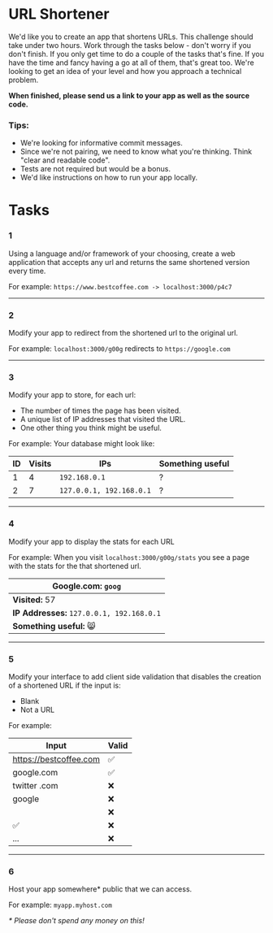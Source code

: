 
# URL Shortener
We'd like you to create an app that shortens URLs. This challenge should take under two hours.
Work through the tasks below - don't worry if you don't finish. If you only get time to do a couple of the tasks that's fine. If you have the time and fancy having a go at all of them, that's great too. We're looking to get an idea of your level and how you approach a technical problem.

**When finished, please send us a link to your app as well as the source code.**

### Tips:

- We're looking for informative commit messages.
- Since we're not pairing, we need to know what you're thinking. Think "clear and readable code".
- Tests are not required but would be a bonus.
- We'd like instructions on how to run your app locally.

# Tasks

### 1
Using a language and/or framework of your choosing, create a web application that accepts any url and returns the same shortened version every time.

For example: `https://www.bestcoffee.com -> localhost:3000/p4c7`

---
### 2
Modify your app to redirect from the shortened url to the original url.

For example: `localhost:3000/g00g` redirects to `https://google.com`

---
### 3
Modify your app to store, for each url:

- The number of times the page has been visited.
- A unique list of IP addresses that visited the URL.
- One other thing you think might be useful.

For example: Your database might look like:

| ID  | Visits | IPs | Something useful |
| --- | --- | --- | --- |
| 1  | 4  | `192.168.0.1` | ? |
| 2  | 7  | `127.0.0.1, 192.168.0.1` | ? |

---
### 4
Modify your app to display the stats for each URL

For example: When you visit `localhost:3000/g00g/stats` you see a page with the stats for the that shortened url.

| **Google.com: `goog`**  |
| --- |
| **Visited:** 57  |
| **IP Addresses:** `127.0.0.1, 192.168.0.1` |
| **Something useful:** 😸 |


---
### 5
Modify your interface to add client side validation that disables the creation of a shortened URL if the input is:

- Blank
- Not a URL

For example:

| Input  | Valid |
| --- | --- |
| https://bestcoffee.com | ✅  |
| google.com | ✅  |
| twitter .com | ❌ |
| google | ❌ |
|  | ❌ |
| ✅ | ❌ |
| ... | ❌ |

---
### 6
Host your app somewhere* public that we can access.

For example: `myapp.myhost.com`

_* Please don't spend any money on this!_
